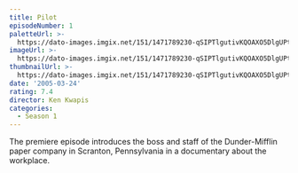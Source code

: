 ```yaml
---
title: Pilot
episodeNumber: 1
paletteUrl: >-
  https://dato-images.imgix.net/151/1471789230-qSIPTlgutivKQOAXO5DlgUPtOIn.jpg?auto=enhance&ch=DPR%2CWidth&palette=json
imageUrl: >-
  https://dato-images.imgix.net/151/1471789230-qSIPTlgutivKQOAXO5DlgUPtOIn.jpg?auto=compress%2Cformat&ch=DPR%2CWidth&w=500
thumbnailUrl: >-
  https://dato-images.imgix.net/151/1471789230-qSIPTlgutivKQOAXO5DlgUPtOIn.jpg?auto=enhance&ch=DPR%2CWidth&fit=crop&fm=jpg&h=280&w=500
date: '2005-03-24'
rating: 7.4
director: Ken Kwapis
categories:
  - Season 1
---
```


The premiere episode introduces the boss and staff of the Dunder-Mifflin paper company in Scranton, Pennsylvania in a documentary about the workplace.